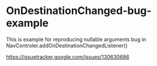 # OnDestinationChanged-bug-example

This is example for reproducing nullable arguments bug in NavControler.addOnDestinationChangedListener()

https://issuetracker.google.com/issues/130630686
